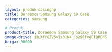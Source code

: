 ```yaml
---
layout: produk-casinghp
title: Doraemon Samsung Galaxy S9 Case
categories: samsung

# Produk
product-title: Doraemon Samsung Galaxy S9 Case
image-drive: 1BLXfYGZV5vIs31N4_jo296fv8EfQREdS
harga: 90000
---
```

